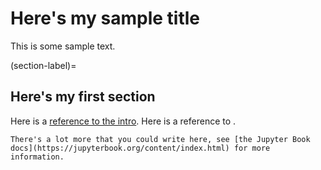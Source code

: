 # Here's my sample title

This is some sample text.

(section-label)=
## Here's my first section

Here is a [reference to the intro](intro.md). Here is a reference to [](section-label).

```{tip}
There's a lot more that you could write here, see [the Jupyter Book docs](https://jupyterbook.org/content/index.html) for more information.
```
